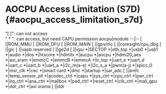 AOCPU Access Limitation (S7D) {#aocpu_access_limitation_s7d}
===============
"[ ]": can not access  
" * ": can access, but need CAPU permission
aocpu|module
:-:|:-
[ ]|ROM_MMU
[ ]|ROM_DFU
[ ]|ROM_MAIN
[ ]|gpv/nic
[ ]|coresight/cpu_dbg
[ ]|gic
[ ]|vapb reserved
[ ]|ge2d
[ ]|vpu
*|SECTOP
*|eth_top
*|usb0
*|usb1
*|audio
*|dos
*|htxcore
*|hdmitx
*|aucpu
*|aocpu
*|hdmi20_aes
*|axi_sram
*|emmcC
*|emmcB
*|emmcA
*|ir_top
*|uart_e
*|uart_d
*|uart_c
*|uart_b
*|uart_a
*|i2c_m(a-e)
*|i2c_s_a
*|pwm(a-j)
*|spicc_0
*|msr_clk
*|cec
*|smart card
*|dmc
*|startup
*|sar_adc
[ ]|amfc
*|temp_sensor_pll
*|acodec_ctrl
*|capu
*|sys_ctrl
*|cpu_ctrl
*|pwr_ctrl
*|irq_ctrl
*|ana_ctrl
*|mailbox
*|pad_ctrl
*|reset_ctrl
*|clk_ctrl
*|mali_gpu
*|ddr_ctrl
*|axi srama
[ ]|ddr

